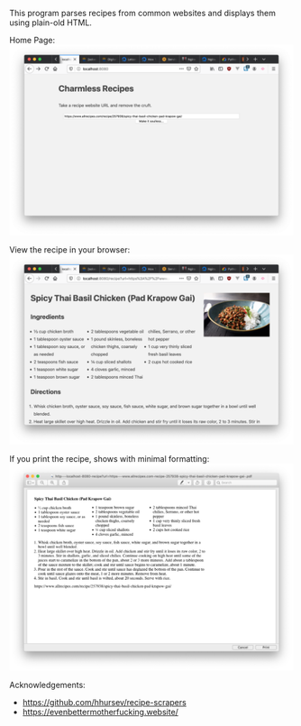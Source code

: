 This program parses recipes from common websites and displays them using
plain-old HTML.

Home Page:
![Home Page](/screenshots/home.png?raw=true "Home Page")

View the recipe in your browser:
![Recipe](/screenshots/screen.png?raw=true "Recipe")

If you print the recipe, shows with minimal formatting:
![Print View](/screenshots/print.png?raw=true "Print View")

Acknowledgements:

- https://github.com/hhursev/recipe-scrapers
- https://evenbettermotherfucking.website/
